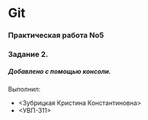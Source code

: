 # Git
### Практическая работа No5
### Задание 2.
##### Добавлено с помощью консоли.
Выполнил:
* <Зубрицкая Кристина Константиновна>
* <УВП-311>

